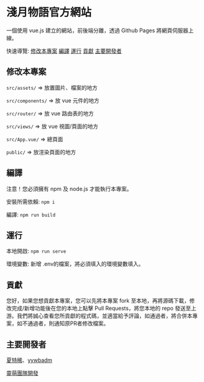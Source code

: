 # 淺月物語官方網站
一個使用 vue.js 建立的網站，前後端分離，透過 Github Pages 將網頁伺服器上線。

快速導覽: [修改本專案](#修改本專案) [編譯](#編譯) [運行](#運行) [貢獻](#貢獻) [主要開發者](#主要開發者)

## 修改本專案
```src/assets/``` => 放置圖片、檔案的地方

```src/components/``` => 放 vue 元件的地方

```src/router/``` => 放 vue 路由表的地方

```src/views/``` => 放 vue 視圖/頁面的地方

```src/App.vue/``` => 總頁面

```public/``` => 放渲染頁面的地方

## 編譯

注意！您必須擁有 npm 及  node.js 才能執行本專案。

安裝所需依賴: ```npm i```

編譯: ```npm run build```

## 運行
本地開啟: ```npm run serve```

環境變數: 新增 .env的檔案，將必須填入的環境變數填入。

## 貢獻
您好，如果您想貢獻本專案，您可以先將本專案 fork 至本地，再將源碼下載，修改完成/新增功能後在您的本地上點擊 Pull Requests，將您本地的 repo 發送至上游。我們將誠心查看您所貢獻的程式碼，並適當給予評論，如通過者，將合併本專案，如不通過者，則通知原PR者修改檔案。

## 主要開發者

[夏特稀](https://github.com/mmm25002500)、[yywbadm](https://github.com/yywbadm)

[靈萌團隊開發](https://team.tershi.com)